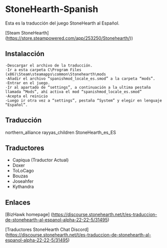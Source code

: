 # StoneHearth-Spanish

Esta es la traducción del juego StoneHearth al Español.

[Steam StoneHearth] (https://store.steampowered.com/app/253250/Stonehearth/))

## Instalacción

	·Descargar el archivo de la traducción.
	·Ir a esta carpeta C\Program Files (x86)\Steam\steamapps\common\Stonehearth\mods
	·Añadir el archivo “spanishmod_locale_es.smod” a la carpeta “mods”.
	·Entrar en el juego.
	·Ir al apartado de “settings”, a continuación a la ultima pestaña llamada “Mods”, ahí activa el mod “spanishmod_locale_es.smod”
	·Acepta el reinicio
	·Luego ir otra vez a “settings”, pestaña “System” y elegir en lenguaje “Español”.

## Traducción

northern_alliance 
rayyas_children
StoneHearth_es_ES

## Traductores

 * Capiqua (Traductor Actual)
 * Doxer
 * ToLoCago
 * Bouzas
 * Joseahfer
 * Kythandra

## Enlaces

[BizHawk homepage] (https://discourse.stonehearth.net/t/es-traduccion-de-stonehearth-al-espanol-alpha-22-22-5/31495)

[Traductores StoneHearth Chat Discord] (https://discourse.stonehearth.net/t/es-traduccion-de-stonehearth-al-espanol-alpha-22-22-5/31495)
